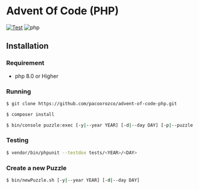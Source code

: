# Advent Of Code (PHP)

[![Test](https://github.com/pacoorozco/advent-of-code-php/actions/workflows/test.yml/badge.svg)](https://github.com/pacoorozco/advent-of-code-php/actions/workflows/test.yml)
![php](https://img.shields.io/github/languages/top/pacoorozco/advent-of-code-php?style=flat-square)

## Installation

### Requirement

- php 8.0 or Higher

### Running

```sh
$ git clone https://github.com/pacoorozco/advent-of-code-php.git

$ composer install
```

```sh
$ bin/console puzzle:exec [-y|--year YEAR] [-d|--day DAY] [-p|--puzzle PUZZLE]
```

### Testing

```sh
$ vendor/bin/phpunit --testdox tests/<YEAR>/<DAY>
```

### Create a new Puzzle

```sh
$ bin/newPuzzle.sh [-y|--year YEAR] [-d|--day DAY]
```